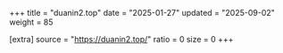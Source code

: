 +++
title = "duanin2.top"
date = "2025-01-27"
updated = "2025-09-02"
weight = 85

[extra]
source = "https://duanin2.top/"
ratio = 0
size = 0
+++
